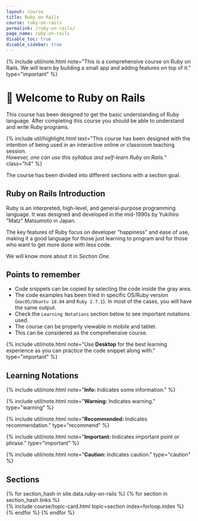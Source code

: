 ```yaml
---
layout: course
title: Ruby on Rails
course: ruby-on-rails
permalink: /ruby-on-rails/
page_name: ruby-on-rails
disable_toc: true
disable_sidebar: true
---
```


{% include util/note.html
    note="This is a comprehensive course on Ruby on Rails. We will learn by building a small app and adding features on top of it."
    type="important"
%}

# :pray: Welcome to Ruby on Rails

This course has been designed to get the basic understanding of Ruby language. After completing this course you should be able to understand and write Ruby programs.

{% include util/highlight.html
    text="This course has been designed with the intention of being used in an interactive online or classroom teaching session. <br><em>However, one can use this syllabus and self-learn Ruby on Rails.</em>" class="h4"
%}

The course has been divided into different sections with a section goal.

## Ruby on Rails Introduction

Ruby is an interpreted, high-level, and general-purpose programming language. It was designed and developed in the mid-1990s by Yukihiro "Matz" Matsumoto in Japan.

The key features of Ruby focus on developer "happiness" and ease of use, making it a good language for those just learning to program and for those who want to get more done with less code.

We will know more about it in _Section One_.

## Points to remember

- Code snippets can be copied by selecting the code inside the gray area.
- The code examples has been tried in specific OS/Ruby version (`macOS/Ubuntu 18.04` and `Ruby 2.7.1`). In most of the cases, you will have the same output.
- Check the `Learning Notations` section below to see important notations used.
- The course can be properly viewable in mobile and tablet.
- This can be considered as the comprehensive course.

{% include util/note.html
          note="Use <strong>Desktop</strong> for the best learning experience as you can practice the code snippet along with." type="important" %}

## Learning Notations

{% include util/note.html
          note="<strong>Info: </strong> Indicates some information." %}

{% include util/note.html
          note="<strong>Warning: </strong> Indicates warning." type="warning" %}

{% include util/note.html
          note="<strong>Recommended: </strong> Indicates recommendation." type="recommend" %}

{% include util/note.html
          note="<strong>Important: </strong> Indicates important point or phrase." type="important" %}

{% include util/note.html
          note="<strong>Caution: </strong> Indicates caution." type="caution" %}

## Sections

<div class="section-index">
  <div class="container-fluid">
    <div class="row">
    {% for section_hash in site.data.ruby-on-rails %}
      {% for section in section_hash.links %}
        <div class="col-md-6">
          {% include course/topic-card.html topic=section index=forloop.index %}
        </div>
      {% endfor %}
    {% endfor %}
    </div>
  </div>
</div>
